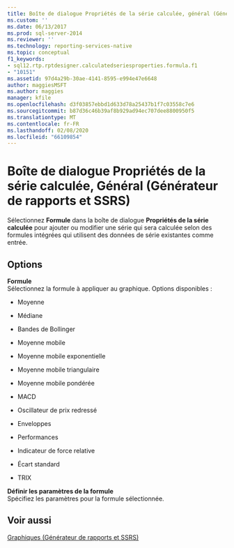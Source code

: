 ```yaml
---
title: Boîte de dialogue Propriétés de la série calculée, général (Générateur de rapports et SSRS) | Microsoft Docs
ms.custom: ''
ms.date: 06/13/2017
ms.prod: sql-server-2014
ms.reviewer: ''
ms.technology: reporting-services-native
ms.topic: conceptual
f1_keywords:
- sql12.rtp.rptdesigner.calculatedseriesproperties.formula.f1
- "10151"
ms.assetid: 97d4a29b-30ae-4141-8595-e994e47e6648
author: maggiesMSFT
ms.author: maggies
manager: kfile
ms.openlocfilehash: d3f03857ebbd1d633d78a25437b1f7c03558c7e6
ms.sourcegitcommit: b87d36c46b39af8b929ad94ec707dee8800950f5
ms.translationtype: MT
ms.contentlocale: fr-FR
ms.lasthandoff: 02/08/2020
ms.locfileid: "66109854"
---
```

# <a name="calculated-series-properties-dialog-box-general-report-builder-and-ssrs"></a>Boîte de dialogue Propriétés de la série calculée, Général (Générateur de rapports et SSRS)
  Sélectionnez **Formule** dans la boîte de dialogue **Propriétés de la série calculée** pour ajouter ou modifier une série qui sera calculée selon des formules intégrées qui utilisent des données de série existantes comme entrée.  
  
## <a name="options"></a>Options  
 **Formule**  
 Sélectionnez la formule à appliquer au graphique. Options disponibles :  
  
-   Moyenne  
  
-   Médiane  
  
-   Bandes de Bollinger  
  
-   Moyenne mobile  
  
-   Moyenne mobile exponentielle  
  
-   Moyenne mobile triangulaire  
  
-   Moyenne mobile pondérée  
  
-   MACD  
  
-   Oscillateur de prix redressé  
  
-   Enveloppes  
  
-   Performances  
  
-   Indicateur de force relative  
  
-   Écart standard  
  
-   TRIX  
  
 **Définir les paramètres de la formule**  
 Spécifiez les paramètres pour la formule sélectionnée.  
  
## <a name="see-also"></a>Voir aussi  
 [Graphiques (Générateur de rapports et SSRS)](report-design/charts-report-builder-and-ssrs.md)  
  
  
